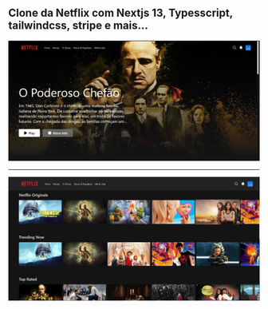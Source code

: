 ## Clone da Netflix com Nextjs 13, Typesscript, tailwindcss, stripe e mais...

![](./public/home.png)

---

![](./public/banner.png)
